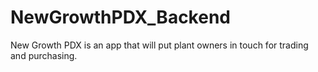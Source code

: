 # NewGrowthPDX_Backend
New Growth PDX is an app that will put plant owners in touch for trading and purchasing.

